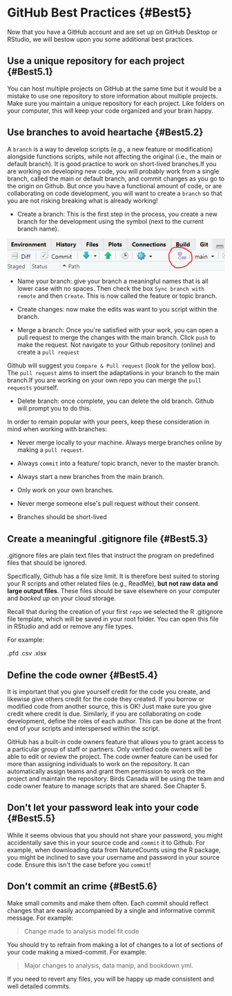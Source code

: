 # GitHub Best Practices {#Best5}



Now that you have a GitHub account and are set up on GitHub Desktop or RStudio, we will bestow upon you some additional best practices.

## Use a unique repository for each project {#Best5.1}

You can host multiple projects on GitHub at the same time but it would be a mistake to use one repository to store information about multiple projects. Make sure you maintain a unique repository for each project. Like folders on your computer, this will keep your code organized and your brain happy.

## Use branches to avoid heartache {#Best5.2}

A `branch` is a way to develop scripts (e.g., a new feature or modification) alongside functions scripts, while not affecting the original (i.e., the main or default branch). It is good practice to work on short-lived branches.If you are working on developing new code, you will probably work from a single branch, called the main or default branch, and commit changes as you go to the origin on Github. But once you have a functional amount of code, or are collaborating on code development, you will want to create a `branch` so that you are not risking breaking what is already working!

-   Create a branch: This is the first step in the process, you create a new branch for the development using the symbol (next to the current branch name).

<img src="images/GitBranch.PNG" width="700px" style="display: block; margin: auto;" />

-   Name your branch: give your branch a meaningful names that is all lower case with no spaces. Then check the box `Sync branch with remote` and then `Create`. This is now called the feature or topic branch.

-   Create changes: now make the edits was want to you script within the branch.

-   Merge a branch: Once you're satisfied with your work, you can open a pull request to merge the changes with the main branch. Click `push` to make the request. Not navigate to your Github repository (online) and create a `pull request`

Github will suggest you `Compare & Pull request` (look for the yellow box). The `pull request` aims to insert the adaptations in your branch to the main branch.If you are working on your own repo you can merge the `pull requests` yourself.

-   Delete branch: once complete, you can delete the old branch. Github will prompt you to do this.

In order to remain popular with your peers, keep these consideration in mind when working with branches:

-   Never merge locally to your machine. Always merge branches online by making a `pull request`.

-   Always `commit` into a feature/ topic branch, never to the master branch.

-   Always start a new branches from the main branch.

-   Only work on your own branches.

-   Never merge someone else's pull request without their consent.

-   Branches should be short-lived

## Create a meaningful .gitignore file {#Best5.3}

.gitignore files are plain text files that instruct the program on predefined files that should be ignored.

Specifically, Github has a file size limit. It is therefore best suited to storing your R scripts and other related files (e.g., ReadMe), **but not raw data and large output files**. These files should be save elsewhere on your computer and *backed up* on your cloud storage.

Recall that during the creation of your first `repo` we selected the R .gitignore file template, which will be saved in your root folder. You can open this file in RStudio and add or remove any file types.

For example:

.pfd .csv .xlsx

## Define the code owner {#Best5.4}

It is important that you give yourself credit for the code you create, and likewise give others credit for the code they created. If you borrow or modified code from another source, this is OK! Just make sure you give credit where credit is due. Similarly, if you are collaborating on code development, define the roles of each author. This can be done at the front end of your scripts and interspersed within the script.

GitHub has a built-in code owners feature that allows you to grant access to a particular group of staff or partners. Only verified code owners will be able to edit or review the project. The code owner feature can be used for more than assigning individuals to work on the repository. It can automatically assign teams and grant them permission to work on the project and maintain the repository. Birds Canada will be using the team and code owner feature to manage scripts that are shared. See Chapter 5.

## Don't let your password leak into your code {#Best5.5}

While it seems obvious that you should not share your password, you might accidentally save this in your source code and `commit` it to Github. For example, when downloading data from NatureCounts using the R package, you might be inclined to save your username and password in your source code. Ensure this isn't the case before you `commit`!

## Don't commit an crime {#Best5.6}

Make small commits and make them often. Each commit should reflect changes that are easily accompanied by a single and informative commit message. For example:

> Change made to analysis model fit code

You should try to refrain from making a lot of changes to a lot of sections of your code making a mixed-commit. For example:

> Major changes to analysis, data manip, and bookdown yml.

If you need to revert any files, you will be happy up made consistent and well detailed commits.
